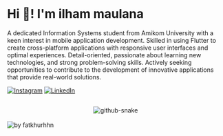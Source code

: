 <p align="left"> <img src="https://komarev.com/ghpvc/?username=fatkhur03&label=Profile%20views&color=0e75b6&style=flat" alt="" /> </p>

# Hi 👋! I'm ilham maulana

A dedicated Information Systems student from Amikom University with a keen interest in mobile application development. Skilled in using Flutter to create cross-platform applications with responsive user interfaces and optimal experiences. Detail-oriented, passionate about learning new technologies, and strong problem-solving skills. Actively seeking opportunities to contribute to the development of innovative applications that provide real-world solutions. 
<!-- ## 🌐 Socials: -->
[![Instagram](https://img.shields.io/badge/Instagram-%23E4405F.svg?logo=Instagram&logoColor=white)](https://www.instagram.com/mox.ie3e/) [![LinkedIn](https://img.shields.io/badge/LinkedIn-%230077B5.svg?logo=linkedin&logoColor=white)](https://www.linkedin.com/in/ilham-maulllana44/) 
 
<!-- ## 💻 Technical Skills:

- **Frontend Development:** HTML/CSS3, JavaScript, Bootstrap :v
- **Tools and Design:** VSCode, GitHub and Figma -->
##
<!-- snake graph -->
<div align="center">
  <picture>
    <source media="(prefers-color-scheme: dark)" srcset="https://github.com/fatkhurrhn/fatkhurrhn/blob/main/github-contribution-grid-snake-dark.svg" />
    <source media="(prefers-color-scheme: light), (prefers-color-scheme: no-preference)" srcset="https://github.com/fatkhurrhn/fatkhurrhn/blob/main/github-contribution-grid-snake.svg" />
    <img src="https://github.com/fatkhurrhn/fatkhurrhn/blob/main/github-contribution-grid-snake.svg" alt="github-snake" />
  </picture>
<!-- <h4> _generated with [Platane/snk](https://platane.me/snk/)_</h4> -->
</div>
<br>
<div align="left">
<!--   <img src="https://github-readme-activity-graph.vercel.app/graph?username=iam&radius=16&theme=react&area=true&order=5" height="auto" alt="by iam"/> -->
  <img src="https://github-readme-activity-graph.vercel.app/graph?username=fatkhurrhn&theme=github-compact&radius=16" height="auto" alt="by fatkhurhhn"/>






